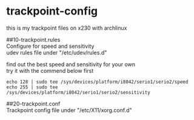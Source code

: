 trackpoint-config
====================
this is my trackpoint files on x230 with archlinux   

##10-trackpoint.rules   
Configure for speed and sensitivity    
udev rules file under "/etc/udev/rules.d"   

find out the best speed and sensitivity for your own   
try it with the commend below first    

    echo 128 | sudo tee /sys/devices/platform/i8042/serio1/serio2/speed    
    echo 255 | sudo tee /sys/devices/platform/i8042/serio1/serio2/sensitivity    
  
##20-trackpoint.conf   
Trackpoint config file under "/etc/X11/xorg.conf.d"   

